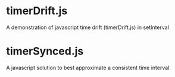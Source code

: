# timerDrift.js
A demonstration of javascript time drift (timerDrift.js) in setInterval

# timerSynced.js
A javascript solution to best approximate a consistent time interval
